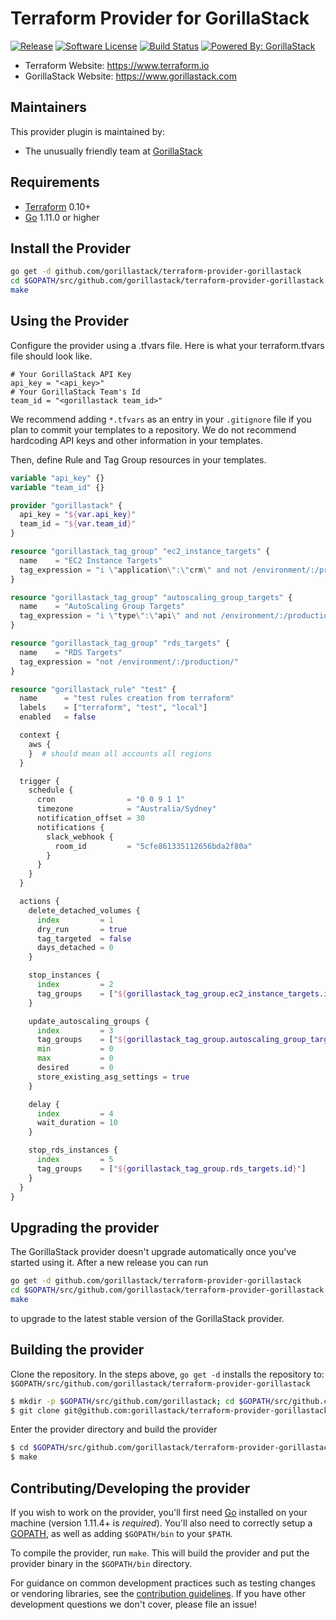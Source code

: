 Terraform Provider for GorillaStack
==================

[![Release](https://img.shields.io/github/tag/GorillaStack/terraform-provider-gorillastack.svg?style=for-the-badge)](https://github.com/GorillaStack/terraform-provider-gorillastack/releases/latest)
[![Software License](https://img.shields.io/badge/license-MPL-brightgreen.svg?style=for-the-badge)](/LICENSE.md)
[![Build Status](https://img.shields.io/travis/GorillaStack/terraform-provider-gorillastack/master.svg?style=for-the-badge)](https://travis-ci.org/GorillaStack/terraform-provider-gorillastack)
[![Powered By: GorillaStack](https://img.shields.io/badge/powered%20by-GorillaStack-green.svg?style=for-the-badge)](https://www.gorillastack.com)

- Terraform Website: https://www.terraform.io
- GorillaStack Website: https://www.gorillastack.com
<!-- - Documentation: https://www.terraform.io/docs/providers/gorillastack/index.html -->

Maintainers
-----------

This provider plugin is maintained by:

* The unusually friendly team at [GorillaStack](https://www.gorillastack.com/)

Requirements
------------

-	[Terraform](https://www.terraform.io/downloads.html) 0.10+
-	[Go](https://golang.org/doc/install) 1.11.0 or higher


Install the Provider
--------------------

```bash
go get -d github.com/gorillastack/terraform-provider-gorillastack
cd $GOPATH/src/github.com/gorillastack/terraform-provider-gorillastack
make
```

Using the Provider
------------------

Configure the provider using a .tfvars file. Here is what your terraform.tfvars file should look like.

```
# Your GorillaStack API Key
api_key = "<api_key>"
# Your GorillaStack Team's Id
team_id = "<gorillastack team_id>"
```

We recommend adding `*.tfvars` as an entry in your `.gitignore` file if you plan to commit your templates to a repository.
We do not recommend hardcoding API keys and other information in your templates.

Then, define Rule and Tag Group resources in your templates.

```terraform
variable "api_key" {}
variable "team_id" {}

provider "gorillastack" {
  api_key = "${var.api_key}"
  team_id = "${var.team_id}"
}

resource "gorillastack_tag_group" "ec2_instance_targets" {
  name    = "EC2 Instance Targets"
  tag_expression = "i \"application\":\"crm\" and not /environment/:/production/"
}

resource "gorillastack_tag_group" "autoscaling_group_targets" {
  name    = "AutoScaling Group Targets"
  tag_expression = "i \"type\":\"api\" and not /environment/:/production/"
}

resource "gorillastack_tag_group" "rds_targets" {
  name    = "RDS Targets"
  tag_expression = "not /environment/:/production/"
}

resource "gorillastack_rule" "test" {
  name      = "test rules creation from terraform"
  labels    = ["terraform", "test", "local"]
  enabled   = false

  context {
    aws {
    }  # should mean all accounts all regions
  }

  trigger {
    schedule {
      cron                = "0 0 9 1 1"
      timezone            = "Australia/Sydney"
      notification_offset = 30
      notifications {
        slack_webhook {
          room_id         = "5cfe861335112656bda2f80a"
        }
      }
    }
  }

  actions {
    delete_detached_volumes {
      index         = 1
      dry_run       = true
      tag_targeted  = false
      days_detached = 0
    }

    stop_instances {
      index         = 2
      tag_groups    = ["${gorillastack_tag_group.ec2_instance_targets.id}"]
    }

    update_autoscaling_groups {
      index         = 3
      tag_groups    = ["${gorillastack_tag_group.autoscaling_group_targets.id}"]
      min           = 0
      max           = 0
      desired       = 0
      store_existing_asg_settings = true
    }

    delay {
      index         = 4
      wait_duration = 10
    }

    stop_rds_instances {
      index         = 5
      tag_groups    = ["${gorillastack_tag_group.rds_targets.id}"]
    }
  }
}
```


Upgrading the provider
----------------------

The GorillaStack provider doesn't upgrade automatically once you've started using it. After a new release you can run 

```bash
go get -d github.com/gorillastack/terraform-provider-gorillastack
cd $GOPATH/src/github.com/gorillastack/terraform-provider-gorillastack
make
```

to upgrade to the latest stable version of the GorillaStack provider.

Building the provider
---------------------

Clone the repository. In the steps above, `go get -d` installs the repository to: `$GOPATH/src/github.com/gorillastack/terraform-provider-gorillastack`

```sh
$ mkdir -p $GOPATH/src/github.com/gorillastack; cd $GOPATH/src/github.com/gorillastack
$ git clone git@github.com:gorillastack/terraform-provider-gorillastack
```

Enter the provider directory and build the provider

```sh
$ cd $GOPATH/src/github.com/gorillastack/terraform-provider-gorillastack
$ make
```

Contributing/Developing the provider
------------------------------------

If you wish to work on the provider, you'll first need [Go](http://www.golang.org) installed on your machine (version 1.11.4+ is *required*). You'll also need to correctly setup a [GOPATH](http://golang.org/doc/code.html#GOPATH), as well as adding `$GOPATH/bin` to your `$PATH`.

To compile the provider, run `make`. This will build the provider and put the provider binary in the `$GOPATH/bin` directory.

For guidance on common development practices such as testing changes or vendoring libraries, see the [contribution guidelines](https://github.com/gorillastack/terraform-provider-gorillastack/blob/master/CONTRIBUTING.md). If you have other development questions we don't cover, please file an issue!
